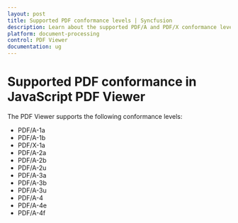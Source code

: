 ```yaml
---
layout: post
title: Supported PDF conformance levels | Syncfusion
description: Learn about the supported PDF/A and PDF/X conformance levels in the JavaScript PDF Viewer component.
platform: document-processing
control: PDF Viewer
documentation: ug
---
```


# Supported PDF conformance in JavaScript PDF Viewer

The PDF Viewer supports the following conformance levels:

* PDF/A-1a
* PDF/A-1b
* PDF/X-1a
* PDF/A-2a
* PDF/A-2b
* PDF/A-2u
* PDF/A-3a
* PDF/A-3b
* PDF/A-3u
* PDF/A-4
* PDF/A-4e
* PDF/A-4f
